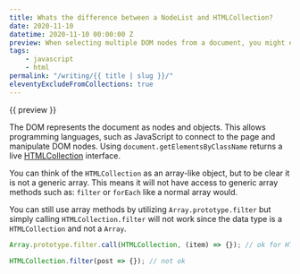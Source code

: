 ```yaml
---
title: Whats the difference between a NodeList and HTMLCollection?
date: 2020-11-10
datetime: 2020-11-10 00:00:00 Z
preview: When selecting multiple DOM nodes from a document, you might encounter an HTMLCollection or NodeList. Understanding the differences between these two interfaces can help you determine what methods will be available and the type of nodes contained.
tags: 
    - javascript
    - html
permalink: "/writing/{{ title | slug }}/"
eleventyExcludeFromCollections: true
---
```


{{ preview }}

The DOM represents the document as nodes and objects. This allows programming languages, such as JavaScript to connect to the page and manipulate DOM nodes. Using `document.getElementsByClassName` returns a live [HTMLCollection](https://developer.mozilla.org/en-US/docs/Web/API/HTMLCollection) interface.

You can think of the `HTMLCollection` as an array-like object, but to be clear it is not a generic array. This means it will not have access to generic array methods such as: `filter` or `forEach` like a normal array would. 

You can still use array methods by utilizing `Array.prototype.filter` but simply calling `HTMLCollection.filter` will not work since the data type is a `HTMLCollection` and not a `Array`.


```js
Array.prototype.filter.call(HTMLCollection, (item) => {}); // ok for HTMLCollection

HTMLCollection.filter(post => {}); // not ok 
``` 


